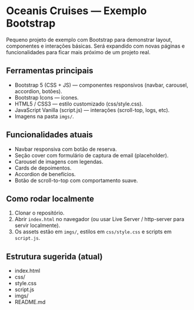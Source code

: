 # Oceanis Cruises — Exemplo Bootstrap

Pequeno projeto de exemplo com Bootstrap para demonstrar layout, componentes e interações básicas. Será expandido com novas páginas e funcionalidades para ficar mais próximo de um projeto real.

## Ferramentas principais

- Bootstrap 5 (CSS + JS) — componentes responsivos (navbar, carousel, accordion, botões).
- Bootstrap Icons — ícones.
- HTML5 / CSS3 — estilo customizado (css/style.css).
- JavaScript Vanilla (script.js) — interações (scroll-top, logs, etc).
- Imagens na pasta `imgs/`.

## Funcionalidades atuais

- Navbar responsiva com botão de reserva.
- Seção cover com formulário de captura de email (placeholder).
- Carousel de imagens com legendas.
- Cards de depoimentos.
- Accordion de benefícios.
- Botão de scroll-to-top com comportamento suave.

## Como rodar localmente

1. Clonar o repositório.
2. Abrir `index.html` no navegador (ou usar Live Server / http-server para servir localmente).
3. Os assets estão em `imgs/`, estilos em `css/style.css` e scripts em `script.js`.

## Estrutura sugerida (atual)

- index.html
- css/
- style.css
- script.js
- imgs/
- README.md
